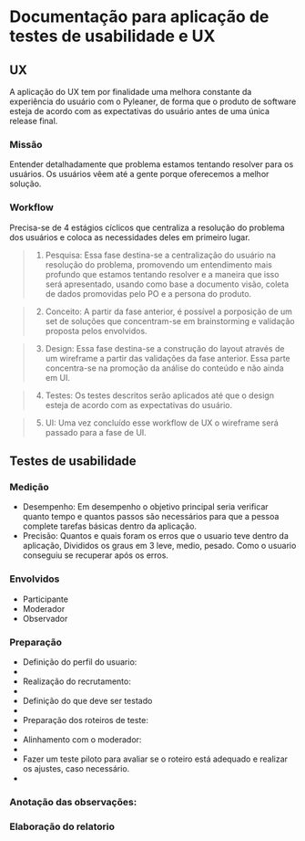 # Documentação para aplicação de testes de usabilidade e UX

## UX

A aplicação do UX tem por finalidade uma melhora constante da experiência do usuário com o Pyleaner, de forma que o produto de software esteja de acordo com as expectativas do usuário antes de uma única release final.


### Missão 
Entender detalhadamente que problema estamos tentando resolver para os usuários. Os usuários vêem até a gente porque oferecemos a melhor solução.

### Workflow 

Precisa-se de 4 estágios cíclicos que centraliza a resolução do problema dos usuários e coloca as necessidades deles em primeiro lugar.

> 1) Pesquisa: Essa fase destina-se a centralização do usuário na resolução do problema, promovendo um entendimento mais profundo que estamos tentando resolver e a maneira que isso será apresentado, usando como base a documento visão, coleta de dados promovidas pelo PO e a persona do produto.

>2) Conceito: A partir da fase anterior, é possível a porposição de um set de soluções que concentram-se em brainstorming e validação proposta pelos envolvidos.

>3) Design: Essa fase destina-se a construção do layout através de um wireframe a partir das validações da fase anterior. Essa parte concentra-se na promoção da análise do conteúdo e não ainda em UI.

>4) Testes: Os testes descritos serão aplicados até que o design esteja de acordo com as expectativas do usuário.

>5) UI: Uma vez concluído esse workflow de UX o wireframe será passado para a fase de UI.

## Testes de usabilidade 
### Medição
- Desempenho: Em desempenho o objetivo principal seria verificar quanto tempo e quantos passos são necessários para que a pessoa complete tarefas básicas dentro da aplicação.
- Precisão: Quantos e quais foram os erros que o usuario teve dentro da aplicação, Divididos os graus em 3 leve, medio, pesado. Como o usuario conseguiu se recuperar após os erros.
<!-- Aparencia do front: O que o usuario acha da aplicação e como ela esta apresetada. precisamos ver como mede isso...-->

### Envolvidos 
- Participante
- Moderador
- Observador

### Preparação
- Definição do perfil do usuario:
-
- Realização do recrutamento:
-
- Definição do que deve ser testado
-
- Preparação dos roteiros de teste:
-
- Alinhamento com o moderador:
-
- Fazer um teste piloto para avaliar se o roteiro está adequado e realizar os ajustes, caso necessário.
-

### Anotação das observações:

### Elaboração do relatorio

